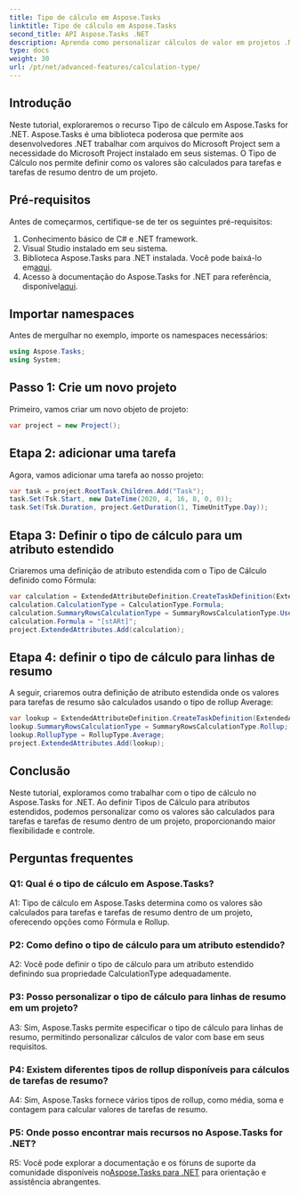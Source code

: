 ```yaml
---
title: Tipo de cálculo em Aspose.Tasks
linktitle: Tipo de cálculo em Aspose.Tasks
second_title: API Aspose.Tasks .NET
description: Aprenda como personalizar cálculos de valor em projetos .NET com Tipo de Cálculo na biblioteca Aspose.Tasks.
type: docs
weight: 30
url: /pt/net/advanced-features/calculation-type/
---
```

## Introdução

Neste tutorial, exploraremos o recurso Tipo de cálculo em Aspose.Tasks for .NET. Aspose.Tasks é uma biblioteca poderosa que permite aos desenvolvedores .NET trabalhar com arquivos do Microsoft Project sem a necessidade do Microsoft Project instalado em seus sistemas. O Tipo de Cálculo nos permite definir como os valores são calculados para tarefas e tarefas de resumo dentro de um projeto.

## Pré-requisitos

Antes de começarmos, certifique-se de ter os seguintes pré-requisitos:

1. Conhecimento básico de C# e .NET framework.
2. Visual Studio instalado em seu sistema.
3.  Biblioteca Aspose.Tasks para .NET instalada. Você pode baixá-lo em[aqui](https://releases.aspose.com/tasks/net/).
4.  Acesso à documentação do Aspose.Tasks for .NET para referência, disponível[aqui](https://reference.aspose.com/tasks/net/).

## Importar namespaces

Antes de mergulhar no exemplo, importe os namespaces necessários:

```csharp
using Aspose.Tasks;
using System;


```

## Passo 1: Crie um novo projeto

Primeiro, vamos criar um novo objeto de projeto:

```csharp
var project = new Project();
```

## Etapa 2: adicionar uma tarefa

Agora, vamos adicionar uma tarefa ao nosso projeto:

```csharp
var task = project.RootTask.Children.Add("Task");
task.Set(Tsk.Start, new DateTime(2020, 4, 16, 8, 0, 0));
task.Set(Tsk.Duration, project.GetDuration(1, TimeUnitType.Day));
```

## Etapa 3: Definir o tipo de cálculo para um atributo estendido

Criaremos uma definição de atributo estendida com o Tipo de Cálculo definido como Fórmula:

```csharp
var calculation = ExtendedAttributeDefinition.CreateTaskDefinition(ExtendedAttributeTask.Date5, null);
calculation.CalculationType = CalculationType.Formula;
calculation.SummaryRowsCalculationType = SummaryRowsCalculationType.UseFormula;
calculation.Formula = "[stARt]";
project.ExtendedAttributes.Add(calculation);
```

## Etapa 4: definir o tipo de cálculo para linhas de resumo

A seguir, criaremos outra definição de atributo estendida onde os valores para tarefas de resumo são calculados usando o tipo de rollup Average:

```csharp
var lookup = ExtendedAttributeDefinition.CreateTaskDefinition(ExtendedAttributeTask.Cost1, null);
lookup.SummaryRowsCalculationType = SummaryRowsCalculationType.Rollup;
lookup.RollupType = RollupType.Average;
project.ExtendedAttributes.Add(lookup);
```

## Conclusão

Neste tutorial, exploramos como trabalhar com o tipo de cálculo no Aspose.Tasks for .NET. Ao definir Tipos de Cálculo para atributos estendidos, podemos personalizar como os valores são calculados para tarefas e tarefas de resumo dentro de um projeto, proporcionando maior flexibilidade e controle.

## Perguntas frequentes

### Q1: Qual é o tipo de cálculo em Aspose.Tasks?

A1: Tipo de cálculo em Aspose.Tasks determina como os valores são calculados para tarefas e tarefas de resumo dentro de um projeto, oferecendo opções como Fórmula e Rollup.

### P2: Como defino o tipo de cálculo para um atributo estendido?

A2: Você pode definir o tipo de cálculo para um atributo estendido definindo sua propriedade CalculationType adequadamente.

### P3: Posso personalizar o tipo de cálculo para linhas de resumo em um projeto?

A3: Sim, Aspose.Tasks permite especificar o tipo de cálculo para linhas de resumo, permitindo personalizar cálculos de valor com base em seus requisitos.

### P4: Existem diferentes tipos de rollup disponíveis para cálculos de tarefas de resumo?

A4: Sim, Aspose.Tasks fornece vários tipos de rollup, como média, soma e contagem para calcular valores de tarefas de resumo.

### P5: Onde posso encontrar mais recursos no Aspose.Tasks for .NET?

 R5: Você pode explorar a documentação e os fóruns de suporte da comunidade disponíveis no[Aspose.Tasks para .NET](https://reference.aspose.com/tasks/net/) para orientação e assistência abrangentes.